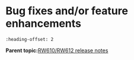 # Bug fixes and/or feature enhancements


```{include} ../topics/firmware_version_18_99_6_p34_to_18_99_6_p40.md
:heading-offset: 2
```

**Parent topic:**[RW610/RW612 release notes](../topics/rw610-rw612-release-notes.md)

